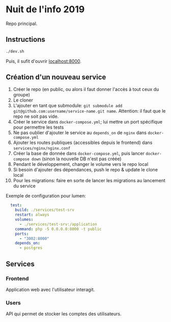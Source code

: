 # Nuit de l'info 2019

Repo principal.

## Instructions

```bash
./dev.sh
```

Puis, il sufit d'ouvrir [localhost:8000](http://localhost:8000).

## Création d'un nouveau service

1. Créer le repo (en public, ou alors il faut donner l'accès à tout ceux du groupe)
2. Le cloner
3. L'ajouter en tant que submodule: `git submodule add git@github.com:username/service-name.git name`. Attention: il faut que le repo ne soit pas vide.
4. Créer le service dans `docker-compose.yml`; lui mettre un port spécifique pour permettre les tests
5. Ne pas oublier d'ajouter le service au `depends_on` de `nginx` dans `docker-compose.yml`
6. Ajouter les routes publiques (accessibles depuis le frontend) dans `services/nginx/nginx.conf`
7. Créer la base de donnée dans `docker-compose.yml`, puis lancer `docker-compose down` (sinon la nouvelle DB n'est pas créée)
8. Pendant le développement, changer le volume vers le repo local
9. Si besoin d'ajouter des dépendances, push le repo & update le clone local
10. Pour les migrations: faire en sorte de lancer les migrations au lancement du service

Exemple de configuration pour lumen:
```yaml
  test:
    build: ./services/test-srv
    restart: always
    volumes:
      - ./services/test-srv:/application
    command: php -S 0.0.0.0:8000 -t public
    ports:
      - "3002:8000"
    depends_on:
      - postgres
```

## Services

### Frontend

Application web avec l'utilisateur interagit.

### Users

API qui permet de stocker les comptes des utilisateurs.

